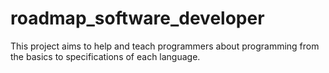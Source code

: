 # roadmap_software_developer
This project aims to help and teach programmers about programming from the basics to specifications of each language.
